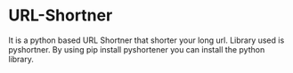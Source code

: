 # URL-Shortner
It is a python based URL Shortner that shorter your long url.
Library used is pyshortner.
By using pip install pyshortener you can install the python library.
